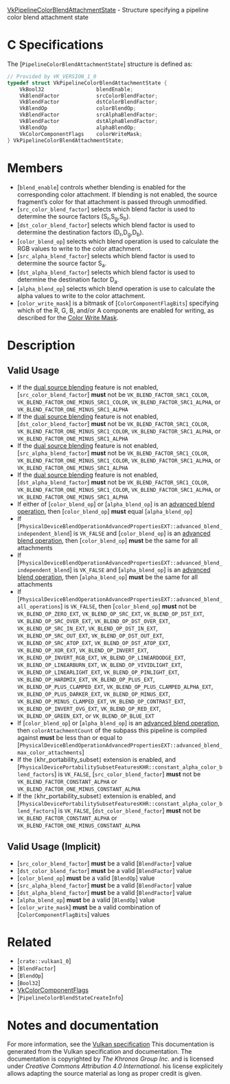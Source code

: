 [VkPipelineColorBlendAttachmentState](https://www.khronos.org/registry/vulkan/specs/1.3-extensions/man/html/VkPipelineColorBlendAttachmentState.html) - Structure specifying a pipeline color blend attachment state

# C Specifications
The [`PipelineColorBlendAttachmentState`] structure is defined as:
```c
// Provided by VK_VERSION_1_0
typedef struct VkPipelineColorBlendAttachmentState {
    VkBool32                 blendEnable;
    VkBlendFactor            srcColorBlendFactor;
    VkBlendFactor            dstColorBlendFactor;
    VkBlendOp                colorBlendOp;
    VkBlendFactor            srcAlphaBlendFactor;
    VkBlendFactor            dstAlphaBlendFactor;
    VkBlendOp                alphaBlendOp;
    VkColorComponentFlags    colorWriteMask;
} VkPipelineColorBlendAttachmentState;
```

# Members
- [`blend_enable`] controls whether blending is enabled for the corresponding color attachment. If blending is not enabled, the source fragment’s color for that attachment is passed through unmodified.
- [`src_color_blend_factor`] selects which blend factor is used to determine the source factors (S<sub>r</sub>,S<sub>g</sub>,S<sub>b</sub>).
- [`dst_color_blend_factor`] selects which blend factor is used to determine the destination factors (D<sub>r</sub>,D<sub>g</sub>,D<sub>b</sub>).
- [`color_blend_op`] selects which blend operation is used to calculate the RGB values to write to the color attachment.
- [`src_alpha_blend_factor`] selects which blend factor is used to determine the source factor S<sub>a</sub>.
- [`dst_alpha_blend_factor`] selects which blend factor is used to determine the destination factor D<sub>a</sub>.
- [`alpha_blend_op`] selects which blend operation is use to calculate the alpha values to write to the color attachment.
- [`color_write_mask`] is a bitmask of [`ColorComponentFlagBits`] specifying which of the R, G, B, and/or A components are enabled for writing, as described for the [Color Write Mask](https://www.khronos.org/registry/vulkan/specs/1.3-extensions/html/vkspec.html#framebuffer-color-write-mask).

# Description
## Valid Usage
-    If the [dual source blending](https://www.khronos.org/registry/vulkan/specs/1.3-extensions/html/vkspec.html#features-dualSrcBlend) feature is not enabled, [`src_color_blend_factor`] **must**  not be `VK_BLEND_FACTOR_SRC1_COLOR`, `VK_BLEND_FACTOR_ONE_MINUS_SRC1_COLOR`, `VK_BLEND_FACTOR_SRC1_ALPHA`, or `VK_BLEND_FACTOR_ONE_MINUS_SRC1_ALPHA`
-    If the [dual source blending](https://www.khronos.org/registry/vulkan/specs/1.3-extensions/html/vkspec.html#features-dualSrcBlend) feature is not enabled, [`dst_color_blend_factor`] **must**  not be `VK_BLEND_FACTOR_SRC1_COLOR`, `VK_BLEND_FACTOR_ONE_MINUS_SRC1_COLOR`, `VK_BLEND_FACTOR_SRC1_ALPHA`, or `VK_BLEND_FACTOR_ONE_MINUS_SRC1_ALPHA`
-    If the [dual source blending](https://www.khronos.org/registry/vulkan/specs/1.3-extensions/html/vkspec.html#features-dualSrcBlend) feature is not enabled, [`src_alpha_blend_factor`] **must**  not be `VK_BLEND_FACTOR_SRC1_COLOR`, `VK_BLEND_FACTOR_ONE_MINUS_SRC1_COLOR`, `VK_BLEND_FACTOR_SRC1_ALPHA`, or `VK_BLEND_FACTOR_ONE_MINUS_SRC1_ALPHA`
-    If the [dual source blending](https://www.khronos.org/registry/vulkan/specs/1.3-extensions/html/vkspec.html#features-dualSrcBlend) feature is not enabled, [`dst_alpha_blend_factor`] **must**  not be `VK_BLEND_FACTOR_SRC1_COLOR`, `VK_BLEND_FACTOR_ONE_MINUS_SRC1_COLOR`, `VK_BLEND_FACTOR_SRC1_ALPHA`, or `VK_BLEND_FACTOR_ONE_MINUS_SRC1_ALPHA`
-    If either of [`color_blend_op`] or [`alpha_blend_op`] is an [advanced blend operation](https://www.khronos.org/registry/vulkan/specs/1.3-extensions/html/vkspec.html#framebuffer-blend-advanced), then [`color_blend_op`] **must**  equal [`alpha_blend_op`]
-    If [`PhysicalDeviceBlendOperationAdvancedPropertiesEXT::advanced_blend_independent_blend`] is `VK_FALSE` and [`color_blend_op`] is an [advanced blend operation](https://www.khronos.org/registry/vulkan/specs/1.3-extensions/html/vkspec.html#framebuffer-blend-advanced), then [`color_blend_op`] **must**  be the same for all attachments
-    If [`PhysicalDeviceBlendOperationAdvancedPropertiesEXT::advanced_blend_independent_blend`] is `VK_FALSE` and [`alpha_blend_op`] is an [advanced blend operation](https://www.khronos.org/registry/vulkan/specs/1.3-extensions/html/vkspec.html#framebuffer-blend-advanced), then [`alpha_blend_op`] **must**  be the same for all attachments
-    If [`PhysicalDeviceBlendOperationAdvancedPropertiesEXT::advanced_blend_all_operations`] is `VK_FALSE`, then [`color_blend_op`] **must**  not be `VK_BLEND_OP_ZERO_EXT`, `VK_BLEND_OP_SRC_EXT`, `VK_BLEND_OP_DST_EXT`, `VK_BLEND_OP_SRC_OVER_EXT`, `VK_BLEND_OP_DST_OVER_EXT`, `VK_BLEND_OP_SRC_IN_EXT`, `VK_BLEND_OP_DST_IN_EXT`, `VK_BLEND_OP_SRC_OUT_EXT`, `VK_BLEND_OP_DST_OUT_EXT`, `VK_BLEND_OP_SRC_ATOP_EXT`, `VK_BLEND_OP_DST_ATOP_EXT`, `VK_BLEND_OP_XOR_EXT`, `VK_BLEND_OP_INVERT_EXT`, `VK_BLEND_OP_INVERT_RGB_EXT`, `VK_BLEND_OP_LINEARDODGE_EXT`, `VK_BLEND_OP_LINEARBURN_EXT`, `VK_BLEND_OP_VIVIDLIGHT_EXT`, `VK_BLEND_OP_LINEARLIGHT_EXT`, `VK_BLEND_OP_PINLIGHT_EXT`, `VK_BLEND_OP_HARDMIX_EXT`, `VK_BLEND_OP_PLUS_EXT`, `VK_BLEND_OP_PLUS_CLAMPED_EXT`, `VK_BLEND_OP_PLUS_CLAMPED_ALPHA_EXT`, `VK_BLEND_OP_PLUS_DARKER_EXT`, `VK_BLEND_OP_MINUS_EXT`, `VK_BLEND_OP_MINUS_CLAMPED_EXT`, `VK_BLEND_OP_CONTRAST_EXT`, `VK_BLEND_OP_INVERT_OVG_EXT`, `VK_BLEND_OP_RED_EXT`, `VK_BLEND_OP_GREEN_EXT`, or `VK_BLEND_OP_BLUE_EXT`
-    If [`color_blend_op`] or [`alpha_blend_op`] is an [advanced blend operation](https://www.khronos.org/registry/vulkan/specs/1.3-extensions/html/vkspec.html#framebuffer-blend-advanced), then `colorAttachmentCount` of the subpass this pipeline is compiled against  **must**  be less than or equal to [`PhysicalDeviceBlendOperationAdvancedPropertiesEXT::advanced_blend_max_color_attachments`]
-    If the `[`khr_portability_subset`]` extension is enabled, and [`PhysicalDevicePortabilitySubsetFeaturesKHR::constant_alpha_color_blend_factors`] is `VK_FALSE`, [`src_color_blend_factor`] **must**  not be `VK_BLEND_FACTOR_CONSTANT_ALPHA` or `VK_BLEND_FACTOR_ONE_MINUS_CONSTANT_ALPHA`
-    If the `[`khr_portability_subset`]` extension is enabled, and [`PhysicalDevicePortabilitySubsetFeaturesKHR::constant_alpha_color_blend_factors`] is `VK_FALSE`, [`dst_color_blend_factor`] **must**  not be `VK_BLEND_FACTOR_CONSTANT_ALPHA` or `VK_BLEND_FACTOR_ONE_MINUS_CONSTANT_ALPHA`

## Valid Usage (Implicit)
-  [`src_color_blend_factor`] **must**  be a valid [`BlendFactor`] value
-  [`dst_color_blend_factor`] **must**  be a valid [`BlendFactor`] value
-  [`color_blend_op`] **must**  be a valid [`BlendOp`] value
-  [`src_alpha_blend_factor`] **must**  be a valid [`BlendFactor`] value
-  [`dst_alpha_blend_factor`] **must**  be a valid [`BlendFactor`] value
-  [`alpha_blend_op`] **must**  be a valid [`BlendOp`] value
-  [`color_write_mask`] **must**  be a valid combination of [`ColorComponentFlagBits`] values

# Related
- [`crate::vulkan1_0`]
- [`BlendFactor`]
- [`BlendOp`]
- [`Bool32`]
- [VkColorComponentFlags]()
- [`PipelineColorBlendStateCreateInfo`]

# Notes and documentation
For more information, see the [Vulkan specification](https://www.khronos.org/registry/vulkan/specs/1.3-extensions/html/vkspec.html)
This documentation is generated from the Vulkan specification and documentation.
The documentation is copyrighted by *The Khronos Group Inc.* and is licensed under *Creative Commons Attribution 4.0 International*.
his license explicitely allows adapting the source material as long as proper credit is given.
        
